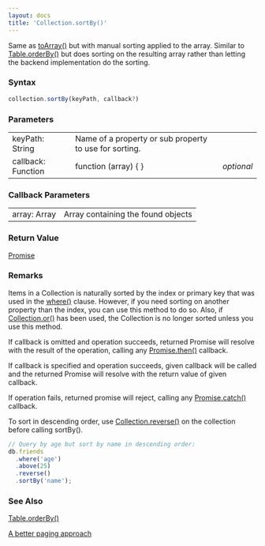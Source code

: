 ```yaml
---
layout: docs
title: 'Collection.sortBy()'
---
```


Same as [toArray()](/docs/Collection/Collection.toArray()) but with manual sorting applied to the array. Similar to [Table.orderBy()](/docs/Table/Table.orderBy()) but does sorting on the resulting array rather than letting the backend implementation do the sorting.

### Syntax

```javascript
collection.sortBy(keyPath, callback?)
```

### Parameters

<table>
<tr><td>keyPath: String</td><td>Name of a property or sub property to use for sorting.</td></tr>
<tr><td>callback: Function</td><td>function (array) { }</td><td><i>optional</i></td></tr>
</table>

### Callback Parameters

<table>
<tr><td>array: Array</td><td>Array containing the found objects</td></tr>
</table>

### Return Value

[Promise](/docs/Promise/Promise)

### Remarks

Items in a Collection is naturally sorted by the index or primary key that was used in the [where()](/docs/Table/Table.where()) clause. However, if you need sorting on another property than the index, you can use this method to do so. Also, if [Collection.or()](/docs/Collection/Collection.or()) has been used, the Collection is no longer sorted unless you use this method.

If callback is omitted and operation succeeds, returned Promise will resolve with the result of the operation, calling any [Promise.then()](/docs/Promise/Promise.then()) callback.

If callback is specified and operation succeeds, given callback will be called and the returned Promise will resolve with the return value of given callback.

If operation fails, returned promise will reject, calling any [Promise.catch()](/docs/Promise/Promise.catch()) callback.

To sort in descending order, use [Collection.reverse()](/docs/Collection/Collection.reverse()) on the collection before calling sortBy().

```javascript
// Query by age but sort by name in descending order:
db.friends
  .where('age')
  .above(25)
  .reverse() 
  .sortBy('name');
```

### See Also

[Table.orderBy()](/docs/Table/Table.orderBy())

[A better paging approach](http://dexie.org/docs/Collection/Collection.offset()#a-better-paging-approach)

